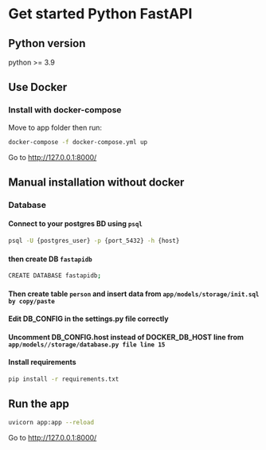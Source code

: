 # Get started Python FastAPI

## Python version
python >= 3.9


## Use Docker

### Install with docker-compose
Move to app folder then run:
```bash
docker-compose -f docker-compose.yml up
```
Go to http://127.0.0.1:8000/

## Manual installation without docker

### Database

#### Connect to your postgres BD using ```psql```
```bash
psql -U {postgres_user} -p {port_5432} -h {host}
```
#### then create DB ```fastapidb```
```bash
CREATE DATABASE fastapidb;
```
#### Then create table ```person``` and insert data from ```app/models/storage/init.sql by copy/paste```

#### Edit DB_CONFIG in the settings.py file correctly
#### Uncomment DB_CONFIG.host instead of DOCKER_DB_HOST line from ```app/models//storage/database.py file line 15```

#### Install requirements
```bash
pip install -r requirements.txt
```
## Run the app
```bash
uvicorn app:app --reload
```
Go to http://127.0.0.1:8000/

